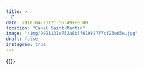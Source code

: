 ```yaml
---
title: >
  🔵
date: 2018-04-23T21:56:49+00:00
location: "Canal Saint-Martin"
image: "/img/9921131e752a8b5f619887f7cf23e05e.jpg"
draft: false
instagram: true
---
```


{{<photo src="/img/9921131e752a8b5f619887f7cf23e05e.jpg">}}
